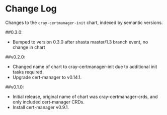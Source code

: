 # Change Log

Changes to the `cray-certmanager-init` chart, indexed by semantic versions.

##0.3.0:

- Bumped to version 0.3.0 after shasta master/1.3 branch event, no change in chart

##v0.2.0:

- Changed name of chart to cray-certmanager-init due to additional init tasks required. 
- Upgrade cert-manager to v0.14.1.

##v0.1.0:

- Initial release, original name of chart was cray-certmanager-crds, and only included cert-manager CRDs. 
- Install cert-manager v0.9.1. 